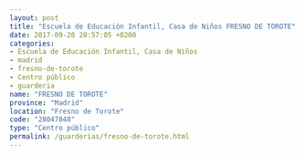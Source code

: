 ```yaml
---
layout: post
title: "Escuela de Educación Infantil, Casa de Niños FRESNO DE TOROTE"
date: 2017-09-20 20:57:05 +0200
categories:
- Escuela de Educación Infantil, Casa de Niños
- madrid
- fresno-de-torote
- Centro público
- guarderia
name: "FRESNO DE TOROTE"
province: "Madrid"
location: "Fresno de Torote"
code: "28047848"
type: "Centro público"
permalink: /guarderias/fresno-de-torote.html
---
```

